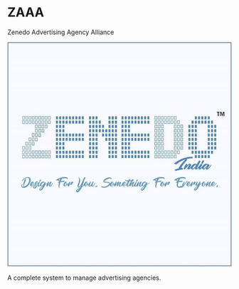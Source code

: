 # ZAAA
Zenedo Advertising Agency Alliance

![Logo](src/assets/zenedo.jpeg)

A complete system to manage advertising agencies.

